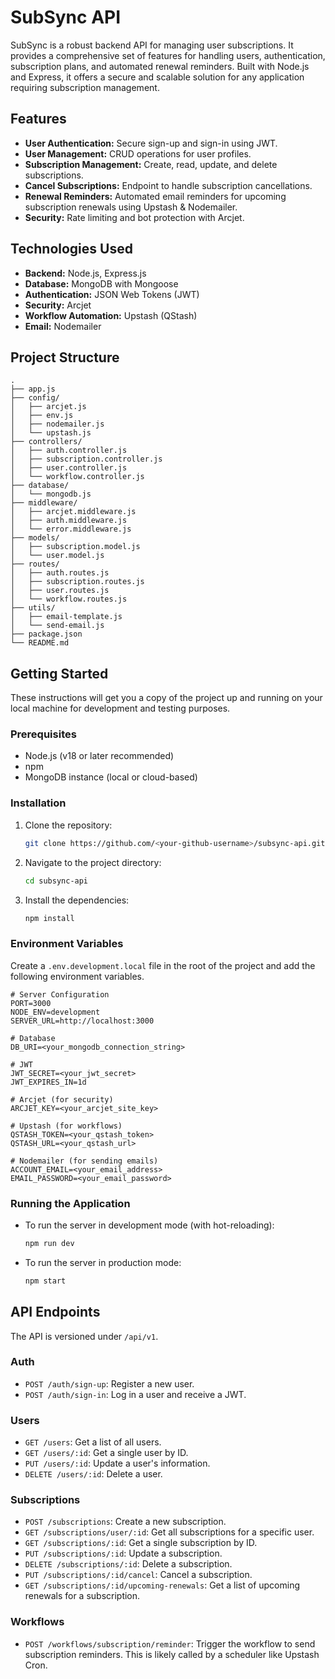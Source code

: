 # SubSync API

SubSync is a robust backend API for managing user subscriptions. It provides a comprehensive set of features for handling users, authentication, subscription plans, and automated renewal reminders. Built with Node.js and Express, it offers a secure and scalable solution for any application requiring subscription management.

## Features

- **User Authentication:** Secure sign-up and sign-in using JWT.
- **User Management:** CRUD operations for user profiles.
- **Subscription Management:** Create, read, update, and delete subscriptions.
- **Cancel Subscriptions:** Endpoint to handle subscription cancellations.
- **Renewal Reminders:** Automated email reminders for upcoming subscription renewals using Upstash & Nodemailer.
- **Security:** Rate limiting and bot protection with Arcjet.

## Technologies Used

- **Backend:** Node.js, Express.js
- **Database:** MongoDB with Mongoose
- **Authentication:** JSON Web Tokens (JWT)
- **Security:** Arcjet
- **Workflow Automation:** Upstash (QStash)
- **Email:** Nodemailer

## Project Structure

```
.
├── app.js
├── config/
│   ├── arcjet.js
│   ├── env.js
│   ├── nodemailer.js
│   └── upstash.js
├── controllers/
│   ├── auth.controller.js
│   ├── subscription.controller.js
│   ├── user.controller.js
│   └── workflow.controller.js
├── database/
│   └── mongodb.js
├── middleware/
│   ├── arcjet.middleware.js
│   ├── auth.middleware.js
│   └── error.middleware.js
├── models/
│   ├── subscription.model.js
│   └── user.model.js
├── routes/
│   ├── auth.routes.js
│   ├── subscription.routes.js
│   ├── user.routes.js
│   └── workflow.routes.js
├── utils/
│   ├── email-template.js
│   └── send-email.js
├── package.json
└── README.md
```

## Getting Started

These instructions will get you a copy of the project up and running on your local machine for development and testing purposes.

### Prerequisites

- Node.js (v18 or later recommended)
- npm
- MongoDB instance (local or cloud-based)

### Installation

1.  Clone the repository:
    ```bash
    git clone https://github.com/<your-github-username>/subsync-api.git
    ```
2.  Navigate to the project directory:
    ```bash
    cd subsync-api
    ```
3.  Install the dependencies:
    ```bash
    npm install
    ```

### Environment Variables

Create a `.env.development.local` file in the root of the project and add the following environment variables.

```
# Server Configuration
PORT=3000
NODE_ENV=development
SERVER_URL=http://localhost:3000

# Database
DB_URI=<your_mongodb_connection_string>

# JWT
JWT_SECRET=<your_jwt_secret>
JWT_EXPIRES_IN=1d

# Arcjet (for security)
ARCJET_KEY=<your_arcjet_site_key>

# Upstash (for workflows)
QSTASH_TOKEN=<your_qstash_token>
QSTASH_URL=<your_qstash_url>

# Nodemailer (for sending emails)
ACCOUNT_EMAIL=<your_email_address>
EMAIL_PASSWORD=<your_email_password>
```

### Running the Application

-   To run the server in development mode (with hot-reloading):
    ```bash
    npm run dev
    ```
-   To run the server in production mode:
    ```bash
    npm start
    ```

## API Endpoints

The API is versioned under `/api/v1`.

### Auth

-   `POST /auth/sign-up`: Register a new user.
-   `POST /auth/sign-in`: Log in a user and receive a JWT.

### Users

-   `GET /users`: Get a list of all users.
-   `GET /users/:id`: Get a single user by ID.
-   `PUT /users/:id`: Update a user's information.
-   `DELETE /users/:id`: Delete a user.

### Subscriptions

-   `POST /subscriptions`: Create a new subscription.
-   `GET /subscriptions/user/:id`: Get all subscriptions for a specific user.
-   `GET /subscriptions/:id`: Get a single subscription by ID.
-   `PUT /subscriptions/:id`: Update a subscription.
-   `DELETE /subscriptions/:id`: Delete a subscription.
-   `PUT /subscriptions/:id/cancel`: Cancel a subscription.
-   `GET /subscriptions/:id/upcoming-renewals`: Get a list of upcoming renewals for a subscription.

### Workflows

-   `POST /workflows/subscription/reminder`: Trigger the workflow to send subscription reminders. This is likely called by a scheduler like Upstash Cron.

